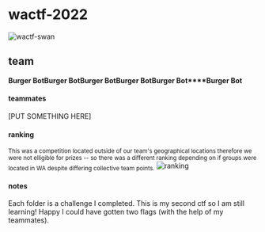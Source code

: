 # wactf-2022
![wactf-swan](https://user-images.githubusercontent.com/30396122/205560818-f63d804b-abcc-400e-b341-d3ba00e845e3.png)
## team 
**Burger Bot****Burger Bot****Burger Bot****Burger Bot****Burger Bot****Burger Bot**
#### teammates 
[PUT SOMETHING HERE] 
#### ranking 
<sub>This was a competition located outside of our team's geographical locations therefore we were not elligible for prizes -- so there was a different ranking depending on if groups were located in WA despite differing collective team points.</sub> 
![ranking](https://user-images.githubusercontent.com/30396122/205560876-1e70946a-620b-4ae8-a10d-4e65053a4ef8.jpg)
#### notes 
Each folder is a challenge I completed. This is my second ctf so I am still learning! Happy I could have gotten two flags (with the help of my teammates). 
